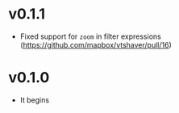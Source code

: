 # v0.1.1

* Fixed support for `zoom` in filter expressions (https://github.com/mapbox/vtshaver/pull/16)

# v0.1.0

* It begins
